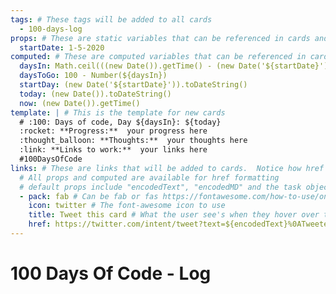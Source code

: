 ```yaml
---
tags: # These tags will be added to all cards
  - 100-days-log
props: # These are static variables that can be referenced in cards and templates.
  startDate: 1-5-2020
computed: # These are computed variables that can be referenced in cards and templates
  daysIn: Math.ceil(((new Date()).getTime() - (new Date('${startDate}')).getTime()) / (1000 * 3600 * 24))
  daysToGo: 100 - Number(${daysIn})
  startDay: (new Date('${startDate}')).toDateString()
  today: (new Date()).toDateString()
  now: (new Date()).getTime()
template: | # This is the template for new cards
  # :100: Days of code, Day ${daysIn}: ${today}
  :rocket: **Progress:**  your progress here
  :thought_balloon: **Thoughts:**  your thoughts here
  :link: **Links to work:**  your links here
  #100DaysOfCode
links: # These are links that will be added to cards.  Notice how href is using a built in variable "encodedText"
  # All props and computed are available for href formatting
  # default props include "encodedText", "encodedMD" and the task object itself 
  - pack: fab # Can be fab or fas https://fontawesome.com/how-to-use/on-the-web/referencing-icons/basic-use
    icon: twitter # The font-awesome icon to use 
    title: Tweet this card # What the user see's when they hover over the icon
    href: https://twitter.com/intent/tweet?text=${encodedText}%0ATweeted%20with%20@imdoneio
---
```


# 100 Days Of Code - Log
<!-- 
#NOTE:0 # :100: Days of code: Day ${daysIn} expand:1 refresh:300000
**Days to go: ${daysToGo}**
**Started on: ${startDay}**
- [Rules](rules.md)
- [Log - click here to see my progress](log.md)
- [FAQ](FAQ.md)
- [Resources](resources.md)
- [#100DaysOfCode Official Website](https://www.100daysofcode.com/)
- [#100DaysOfCode on Twitter](https://twitter.com/search?q=%23100DaysOfCode)
- [Edit My 100 Days of Code log](log.md:0:1)
-->

